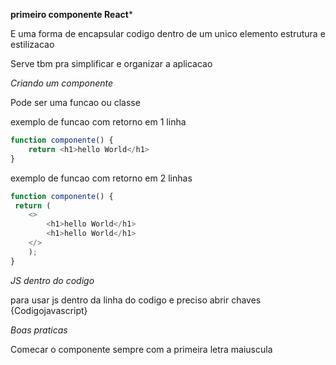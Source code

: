 **primeiro componente React***

E uma forma de encapsular codigo dentro de um unico elemento
estrutura e estilizacao

Serve tbm pra simplificar e organizar a aplicacao


*Criando um componente*

Pode ser uma funcao ou classe

exemplo de funcao com retorno em 1 linha

```js
function componente() {
    return <h1>hello World</h1>
}
```

exemplo de funcao com retorno em 2 linhas

```js
function componente() {
 return (
    <>
        <h1>hello World</h1>
        <h1>hello World</h1>
    </>
    );
}
```
*JS dentro do codigo*

para usar js dentro da linha do codigo e preciso abrir chaves {Codigojavascript}



*Boas praticas*

Comecar o componente sempre com a primeira letra maiuscula
